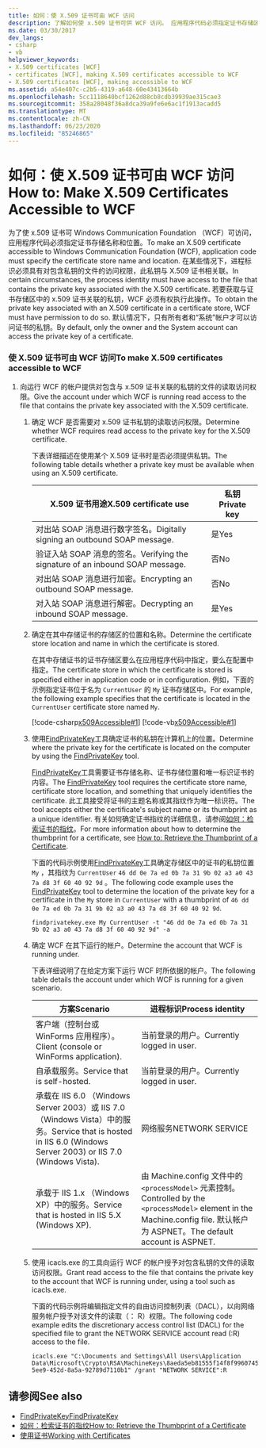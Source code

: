 ```yaml
---
title: 如何：使 X.509 证书可由 WCF 访问
description: 了解如何使 x.509 证书可供 WCF 访问。 应用程序代码必须指定证书存储区的名称和位置。 可能还有其他要求。
ms.date: 03/30/2017
dev_langs:
- csharp
- vb
helpviewer_keywords:
- X.509 certificates [WCF]
- certificates [WCF], making X.509 certificates accessible to WCF
- X.509 certificates [WCF], making accessible to WCF
ms.assetid: a54e407c-c2b5-4319-a648-60e43413664b
ms.openlocfilehash: 5cc1118640bcf1262d88cb8cdb39939ae315cae3
ms.sourcegitcommit: 358a28048f36a8dca39a9fe6e6ac1f1913acadd5
ms.translationtype: MT
ms.contentlocale: zh-CN
ms.lasthandoff: 06/23/2020
ms.locfileid: "85246865"
---
```

# <a name="how-to-make-x509-certificates-accessible-to-wcf"></a><span data-ttu-id="58bd0-105">如何：使 X.509 证书可由 WCF 访问</span><span class="sxs-lookup"><span data-stu-id="58bd0-105">How to: Make X.509 Certificates Accessible to WCF</span></span>
<span data-ttu-id="58bd0-106">为了使 x.509 证书可 Windows Communication Foundation （WCF）可访问，应用程序代码必须指定证书存储名称和位置。</span><span class="sxs-lookup"><span data-stu-id="58bd0-106">To make an X.509 certificate accessible to Windows Communication Foundation (WCF), application code must specify the certificate store name and location.</span></span> <span data-ttu-id="58bd0-107">在某些情况下，进程标识必须具有对包含私钥的文件的访问权限，此私钥与 X.509 证书相关联。</span><span class="sxs-lookup"><span data-stu-id="58bd0-107">In certain circumstances, the process identity must have access to the file that contains the private key associated with the X.509 certificate.</span></span> <span data-ttu-id="58bd0-108">若要获取与证书存储区中的 x.509 证书关联的私钥，WCF 必须有权执行此操作。</span><span class="sxs-lookup"><span data-stu-id="58bd0-108">To obtain the private key associated with an X.509 certificate in a certificate store, WCF must have permission to do so.</span></span> <span data-ttu-id="58bd0-109">默认情况下，只有所有者和“系统”帐户才可以访问证书的私钥。</span><span class="sxs-lookup"><span data-stu-id="58bd0-109">By default, only the owner and the System account can access the private key of a certificate.</span></span>  
  
### <a name="to-make-x509-certificates-accessible-to-wcf"></a><span data-ttu-id="58bd0-110">使 X.509 证书可由 WCF 访问</span><span class="sxs-lookup"><span data-stu-id="58bd0-110">To make X.509 certificates accessible to WCF</span></span>  
  
1. <span data-ttu-id="58bd0-111">向运行 WCF 的帐户提供对包含与 x.509 证书关联的私钥的文件的读取访问权限。</span><span class="sxs-lookup"><span data-stu-id="58bd0-111">Give the account under which WCF is running read access to the file that contains the private key associated with the X.509 certificate.</span></span>  
  
    1. <span data-ttu-id="58bd0-112">确定 WCF 是否需要对 x.509 证书私钥的读取访问权限。</span><span class="sxs-lookup"><span data-stu-id="58bd0-112">Determine whether WCF requires read access to the private key for the X.509 certificate.</span></span>  
  
         <span data-ttu-id="58bd0-113">下表详细描述在使用某个 X.509 证书时是否必须提供私钥。</span><span class="sxs-lookup"><span data-stu-id="58bd0-113">The following table details whether a private key must be available when using an X.509 certificate.</span></span>  
  
        |<span data-ttu-id="58bd0-114">X.509 证书用途</span><span class="sxs-lookup"><span data-stu-id="58bd0-114">X.509 certificate use</span></span>|<span data-ttu-id="58bd0-115">私钥</span><span class="sxs-lookup"><span data-stu-id="58bd0-115">Private key</span></span>|  
        |---------------------------|-----------------|  
        |<span data-ttu-id="58bd0-116">对出站 SOAP 消息进行数字签名。</span><span class="sxs-lookup"><span data-stu-id="58bd0-116">Digitally signing an outbound SOAP message.</span></span>|<span data-ttu-id="58bd0-117">是</span><span class="sxs-lookup"><span data-stu-id="58bd0-117">Yes</span></span>|  
        |<span data-ttu-id="58bd0-118">验证入站 SOAP 消息的签名。</span><span class="sxs-lookup"><span data-stu-id="58bd0-118">Verifying the signature of an inbound SOAP message.</span></span>|<span data-ttu-id="58bd0-119">否</span><span class="sxs-lookup"><span data-stu-id="58bd0-119">No</span></span>|  
        |<span data-ttu-id="58bd0-120">对出站 SOAP 消息进行加密。</span><span class="sxs-lookup"><span data-stu-id="58bd0-120">Encrypting an outbound SOAP message.</span></span>|<span data-ttu-id="58bd0-121">否</span><span class="sxs-lookup"><span data-stu-id="58bd0-121">No</span></span>|  
        |<span data-ttu-id="58bd0-122">对入站 SOAP 消息进行解密。</span><span class="sxs-lookup"><span data-stu-id="58bd0-122">Decrypting an inbound SOAP message.</span></span>|<span data-ttu-id="58bd0-123">是</span><span class="sxs-lookup"><span data-stu-id="58bd0-123">Yes</span></span>|  
  
    2. <span data-ttu-id="58bd0-124">确定在其中存储证书的存储区的位置和名称。</span><span class="sxs-lookup"><span data-stu-id="58bd0-124">Determine the certificate store location and name in which the certificate is stored.</span></span>  
  
         <span data-ttu-id="58bd0-125">在其中存储证书的证书存储区要么在应用程序代码中指定，要么在配置中指定。</span><span class="sxs-lookup"><span data-stu-id="58bd0-125">The certificate store in which the certificate is stored is specified either in application code or in configuration.</span></span> <span data-ttu-id="58bd0-126">例如，下面的示例指定证书位于名为 `CurrentUser` 的 `My` 证书存储区中。</span><span class="sxs-lookup"><span data-stu-id="58bd0-126">For example, the following example specifies that the certificate is located in the `CurrentUser` certificate store named `My`.</span></span>  
  
         [!code-csharp[x509Accessible#1](../../../../samples/snippets/csharp/VS_Snippets_CFX/x509accessible/cs/source.cs#1)]
         [!code-vb[x509Accessible#1](../../../../samples/snippets/visualbasic/VS_Snippets_CFX/x509accessible/vb/source.vb#1)]  
  
    3. <span data-ttu-id="58bd0-127">使用[FindPrivateKey](../samples/findprivatekey.md)工具确定证书的私钥在计算机上的位置。</span><span class="sxs-lookup"><span data-stu-id="58bd0-127">Determine where the private key for the certificate is located on the computer by using the [FindPrivateKey](../samples/findprivatekey.md) tool.</span></span>  
  
         <span data-ttu-id="58bd0-128">[FindPrivateKey](../samples/findprivatekey.md)工具需要证书存储名称、证书存储位置和唯一标识证书的内容。</span><span class="sxs-lookup"><span data-stu-id="58bd0-128">The [FindPrivateKey](../samples/findprivatekey.md) tool requires the certificate store name, certificate store location, and something that uniquely identifies the certificate.</span></span> <span data-ttu-id="58bd0-129">此工具接受将证书的主题名称或其指纹作为唯一标识符。</span><span class="sxs-lookup"><span data-stu-id="58bd0-129">The tool accepts either the certificate's subject name or its thumbprint as a unique identifier.</span></span> <span data-ttu-id="58bd0-130">有关如何确定证书指纹的详细信息，请参阅[如何：检索证书的指纹](how-to-retrieve-the-thumbprint-of-a-certificate.md)。</span><span class="sxs-lookup"><span data-stu-id="58bd0-130">For more information about how to determine the thumbprint for a certificate, see [How to: Retrieve the Thumbprint of a Certificate](how-to-retrieve-the-thumbprint-of-a-certificate.md).</span></span>  
  
         <span data-ttu-id="58bd0-131">下面的代码示例使用[FindPrivateKey](../samples/findprivatekey.md)工具确定存储区中的证书的私钥位置 `My` ，其指纹为 `CurrentUser` `46 dd 0e 7a ed 0b 7a 31 9b 02 a3 a0 43 7a d8 3f 60 40 92 9d` 。</span><span class="sxs-lookup"><span data-stu-id="58bd0-131">The following code example uses the [FindPrivateKey](../samples/findprivatekey.md) tool to determine the location of the private key for a certificate in the `My` store in `CurrentUser` with a thumbprint of `46 dd 0e 7a ed 0b 7a 31 9b 02 a3 a0 43 7a d8 3f 60 40 92 9d`.</span></span>  
  
        ```console
        findprivatekey.exe My CurrentUser -t "46 dd 0e 7a ed 0b 7a 31 9b 02 a3 a0 43 7a d8 3f 60 40 92 9d" -a  
        ```  
  
    4. <span data-ttu-id="58bd0-132">确定 WCF 在其下运行的帐户。</span><span class="sxs-lookup"><span data-stu-id="58bd0-132">Determine the account that WCF is running under.</span></span>  
  
         <span data-ttu-id="58bd0-133">下表详细说明了在给定方案下运行 WCF 时所依据的帐户。</span><span class="sxs-lookup"><span data-stu-id="58bd0-133">The following table details the account under which WCF is running for a given scenario.</span></span>  
  
        |<span data-ttu-id="58bd0-134">方案</span><span class="sxs-lookup"><span data-stu-id="58bd0-134">Scenario</span></span>|<span data-ttu-id="58bd0-135">进程标识</span><span class="sxs-lookup"><span data-stu-id="58bd0-135">Process identity</span></span>|  
        |--------------|----------------------|  
        |<span data-ttu-id="58bd0-136">客户端（控制台或 WinForms 应用程序）。</span><span class="sxs-lookup"><span data-stu-id="58bd0-136">Client (console or WinForms application).</span></span>|<span data-ttu-id="58bd0-137">当前登录的用户。</span><span class="sxs-lookup"><span data-stu-id="58bd0-137">Currently logged in user.</span></span>|  
        |<span data-ttu-id="58bd0-138">自承载服务。</span><span class="sxs-lookup"><span data-stu-id="58bd0-138">Service that is self-hosted.</span></span>|<span data-ttu-id="58bd0-139">当前登录的用户。</span><span class="sxs-lookup"><span data-stu-id="58bd0-139">Currently logged in user.</span></span>|  
        |<span data-ttu-id="58bd0-140">承载在 IIS 6.0 （Windows Server 2003）或 IIS 7.0 （Windows Vista）中的服务。</span><span class="sxs-lookup"><span data-stu-id="58bd0-140">Service that is hosted in IIS 6.0 (Windows Server 2003) or IIS 7.0 (Windows Vista).</span></span>|<span data-ttu-id="58bd0-141">网络服务</span><span class="sxs-lookup"><span data-stu-id="58bd0-141">NETWORK SERVICE</span></span>|  
        |<span data-ttu-id="58bd0-142">承载于 IIS 1.x （Windows XP）中的服务。</span><span class="sxs-lookup"><span data-stu-id="58bd0-142">Service that is hosted in IIS 5.X (Windows XP).</span></span>|<span data-ttu-id="58bd0-143">由 Machine.config 文件中的 `<processModel>` 元素控制。</span><span class="sxs-lookup"><span data-stu-id="58bd0-143">Controlled by the `<processModel>` element in the Machine.config file.</span></span> <span data-ttu-id="58bd0-144">默认帐户为 ASPNET。</span><span class="sxs-lookup"><span data-stu-id="58bd0-144">The default account is ASPNET.</span></span>|  
  
    5. <span data-ttu-id="58bd0-145">使用 icacls.exe 的工具向运行 WCF 的帐户授予对包含私钥的文件的读取访问权限。</span><span class="sxs-lookup"><span data-stu-id="58bd0-145">Grant read access to the file that contains the private key to the account that WCF is running under, using a tool such as icacls.exe.</span></span>  
  
         <span data-ttu-id="58bd0-146">下面的代码示例将编辑指定文件的自由访问控制列表（DACL），以向网络服务帐户授予对该文件的读取（： R）权限。</span><span class="sxs-lookup"><span data-stu-id="58bd0-146">The following code example edits the discretionary access control list (DACL) for the specified file to grant the NETWORK SERVICE account read (:R) access to the file.</span></span>  
  
        ```console
        icacls.exe "C:\Documents and Settings\All Users\Application Data\Microsoft\Crypto\RSA\MachineKeys\8aeda5eb81555f14f8f9960745b5a40d_38f7de48-5ee9-452d-8a5a-92789d7110b1" /grant "NETWORK SERVICE":R  
        ```  
  
## <a name="see-also"></a><span data-ttu-id="58bd0-147">请参阅</span><span class="sxs-lookup"><span data-stu-id="58bd0-147">See also</span></span>

- [<span data-ttu-id="58bd0-148">FindPrivateKey</span><span class="sxs-lookup"><span data-stu-id="58bd0-148">FindPrivateKey</span></span>](../samples/findprivatekey.md)
- [<span data-ttu-id="58bd0-149">如何：检索证书的指纹</span><span class="sxs-lookup"><span data-stu-id="58bd0-149">How to: Retrieve the Thumbprint of a Certificate</span></span>](how-to-retrieve-the-thumbprint-of-a-certificate.md)
- [<span data-ttu-id="58bd0-150">使用证书</span><span class="sxs-lookup"><span data-stu-id="58bd0-150">Working with Certificates</span></span>](working-with-certificates.md)
